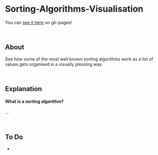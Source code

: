 # Sorting-Algorithms-Visualisation
 
You can [see it here](https://rewforen.github.io/Sorting-Algorithms-Visualisation/) on gh-pages!

<br />

## About
See how some of the most well known sorting algorithms work as a list of values gets organised in a visually pleasing way.

<br />

## Explanation
#### What is a sorting algorithm?
... 

<br />

## To Do
- 
